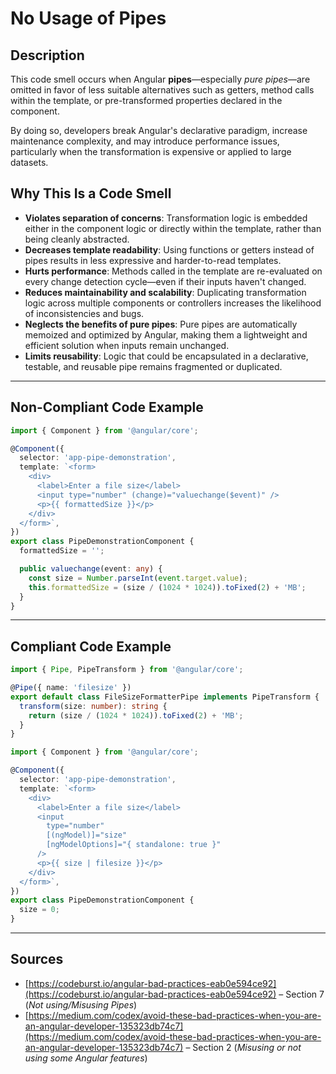 # No Usage of Pipes

## Description

This code smell occurs when Angular **pipes**—especially *pure pipes*—are omitted in favor of less suitable alternatives such as getters, method calls within the template, or pre-transformed properties declared in the component.

By doing so, developers break Angular's declarative paradigm, increase maintenance complexity, and may introduce performance issues, particularly when the transformation is expensive or applied to large datasets.

## Why This Is a Code Smell

- **Violates separation of concerns**: Transformation logic is embedded either in the component logic or directly within the template, rather than being cleanly abstracted.
- **Decreases template readability**: Using functions or getters instead of pipes results in less expressive and harder-to-read templates.
- **Hurts performance**: Methods called in the template are re-evaluated on every change detection cycle—even if their inputs haven't changed.
- **Reduces maintainability and scalability**: Duplicating transformation logic across multiple components or controllers increases the likelihood of inconsistencies and bugs.
- **Neglects the benefits of pure pipes**: Pure pipes are automatically memoized and optimized by Angular, making them a lightweight and efficient solution when inputs remain unchanged.
- **Limits reusability**: Logic that could be encapsulated in a declarative, testable, and reusable pipe remains fragmented or duplicated.

---

## Non-Compliant Code Example

```ts
import { Component } from '@angular/core';

@Component({
  selector: 'app-pipe-demonstration',
  template: `<form>
    <div>
      <label>Enter a file size</label>
      <input type="number" (change)="valuechange($event)" />
      <p>{{ formattedSize }}</p>
    </div>
  </form>`,
})
export class PipeDemonstrationComponent {
  formattedSize = '';

  public valuechange(event: any) {
    const size = Number.parseInt(event.target.value);
    this.formattedSize = (size / (1024 * 1024)).toFixed(2) + 'MB';
  }
}
```

---

## Compliant Code Example

```ts
import { Pipe, PipeTransform } from '@angular/core';

@Pipe({ name: 'filesize' })
export default class FileSizeFormatterPipe implements PipeTransform {
  transform(size: number): string {
    return (size / (1024 * 1024)).toFixed(2) + 'MB';
  }
}
```

```ts
import { Component } from '@angular/core';

@Component({
  selector: 'app-pipe-demonstration',
  template: `<form>
    <div>
      <label>Enter a file size</label>
      <input
        type="number"
        [(ngModel)]="size"
        [ngModelOptions]="{ standalone: true }"
      />
      <p>{{ size | filesize }}</p>
    </div>
  </form>`,
})
export class PipeDemonstrationComponent {
  size = 0;
}
```

---

## Sources

- [https://codeburst.io/angular-bad-practices-eab0e594ce92](https://codeburst.io/angular-bad-practices-eab0e594ce92) – Section 7 (*Not using/Misusing Pipes*)
- [https://medium.com/codex/avoid-these-bad-practices-when-you-are-an-angular-developer-135323db74c7](https://medium.com/codex/avoid-these-bad-practices-when-you-are-an-angular-developer-135323db74c7) – Section 2 (*Misusing or not using some Angular features*)
